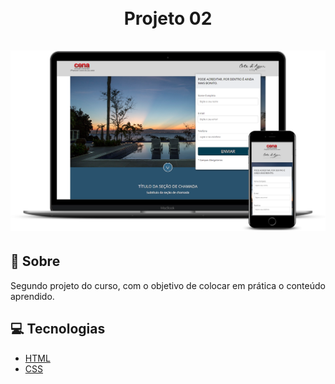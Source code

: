 <h1 align="center">
<br>
Projeto 02
<br>
<br>
  <img src=".github/screenshot.png" alt="screenshot" >
</h1>

## :rocket: Sobre

Segundo projeto do curso, com o objetivo de colocar em prática o conteúdo aprendido.

## :computer: Tecnologias
- [HTML](https://devdocs.io/html/)
- [CSS](https://devdocs.io/css/)